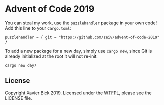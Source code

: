 # Advent of Code 2019

You can steal my work, use the `puzzlehandler` package in your own code!  Add this line to your `Cargo.toml`:

```
puzzlehandler = { git = "https://github.com/zeiv/advent-of-code-2019" }
```

To add a new package for a new day, simply use `cargo new`, since Git is already initialized at the root it will not re-init:

```
cargo new day7
```

## License
Copyright Xavier Bick 2019.
Licensed under the [WTFPL](https://en.wikipedia.org/wiki/WTFPL), please see the LICENSE file.